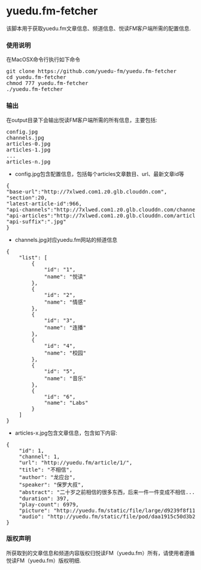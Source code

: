 # yuedu.fm-fetcher

该脚本用于获取yuedu.fm文章信息、频道信息、悦读FM客户端所需的配置信息.


### 使用说明
在MacOSX命令行执行如下命令
<pre>
git clone https://github.com/yuedu-fm/yuedu.fm-fetcher
cd yuedu.fm-fetcher
chmod 777 yuedu.fm-fetcher
./yuedu.fm-fetcher</pre>

### 输出
在output目录下会输出悦读FM客户端所需的所有信息，主要包括:
<pre>
config.jpg
channels.jpg
articles-0.jpg
articles-1.jpg
...
articles-n.jpg</pre>

* config.jpg包含配置信息，包括每个articles文章数目、url、最新文章id等
<pre>
{
"base-url":"http://7xlwed.com1.z0.glb.clouddn.com",
"section":20,
"latest-article-id":966,
"api-channels":"http://7xlwed.com1.z0.glb.clouddn.com/channels",
"api-articles":"http://7xlwed.com1.z0.glb.clouddn.com/articles-",
"api-suffix":".jpg"
}</pre>

* channels.jpg对应yuedu.fm网站的频道信息
<pre>
{
    "list": [
        {
            "id": "1",
            "name": "悦读"
        },
        {
            "id": "2",
            "name": "情感"
        },
        {
            "id": "3",
            "name": "连播"
        },
        {
            "id": "4",
            "name": "校园"
        },
        {
            "id": "5",
            "name": "音乐"
        },
        {
            "id": "6",
            "name": "Labs"
        }
    ]
}</pre>

* articles-x.jpg包含文章信息，包含如下内容:
<pre>
{
    "id": 1,
    "channel": 1,
    "url": "http://yuedu.fm/article/1/",
    "title": "不相信",
    "author": "龙应台",
    "speaker": "保罗大叔",
    "abstract": "二十岁之前相信的很多东西，后来一件一件变成不相信...",
    "duration": 397,
    "play-count": 6979,
    "picture": "http://yuedu.fm/static/file/large/d9239f8f1141ccb2d5cd9c3cbe3640f2",
    "audio": "http://yuedu.fm/static/file/pod/daa1915c50d3b23439cdcb7d8ae4c231.mp3"
}</pre>

### 版权声明
所获取到的文章信息和频道内容版权归悦读FM（yuedu.fm）所有，请使用者遵循悦读FM（yuedu.fm）版权明细.

